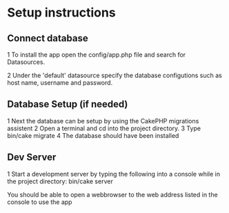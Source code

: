 #  Setup instructions

##  Connect database
1  To install the app open the config/app.php file and search for Datasources.

2  Under the 'default' datasource specify the database configutions such as host name,
username and password.

##  Database Setup (if needed)
1  Next the database can be setup by using the CakePHP migrations assistent
2  Open a terminal and cd into the project directory.
3  Type bin/cake migrate
4  The database should have been installed

##  Dev Server
1  Start a development server by typing the following into a console while in the project directory:  bin/cake server

You should be able to open a webbrowser to the web address listed in the console
to use the app
